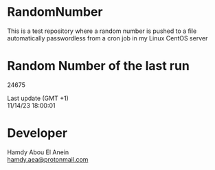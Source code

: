 # RandomNumber    
This is a test repository where a random number is pushed to a file automatically passwordless from a cron job in my Linux CentOS server    
# Random Number of the last run   
24675
      
Last update (GMT +1)    
11/14/23 18:00:01
# Developer    
Hamdy Abou El Anein   
hamdy.aea@protonmail.com
